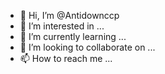 - 👋 Hi, I’m @Antidownccp
- 👀 I’m interested in ...
- 🌱 I’m currently learning ...
- 💞️ I’m looking to collaborate on ...
- 📫 How to reach me ...

<!---
Antidownccp/Antidownccp is a ✨ special ✨ repository because its `README.md` (this file) appears on your GitHub profile.
You can click the Preview link to take a look at your changes.
--->
